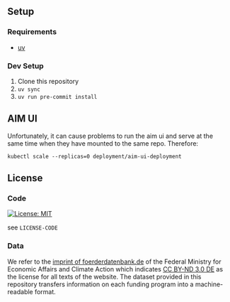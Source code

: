 ## Setup

### Requirements

- [uv](https://docs.astral.sh/uv/getting-started/installation/)

### Dev Setup

1. Clone this repository
2. `uv sync`
3. `uv run pre-commit install`

## AIM UI

Unfortunately, it can cause problems to run the aim ui and serve at the same time when they have mounted to the same repo. Therefore:
```
kubectl scale --replicas=0 deployment/aim-ui-deployment
```

## License
### Code 

[![License: MIT](https://img.shields.io/badge/License-MIT-yellow.svg)](https://opensource.org/licenses/MIT)

see `LICENSE-CODE`

### Data 

We refer to the [imprint of foerderdatenbank.de](https://www.foerderdatenbank.de/FDB/DE/Meta/Impressum/impressum.html) of the Federal Ministry for Economic Affairs and Climate Action which indicates [CC BY-ND 3.0 DE](https://creativecommons.org/licenses/by-nd/3.0/de/deed.de) as the license for all texts of the website. The dataset provided in this repository transfers information on each funding program into a machine-readable format.


